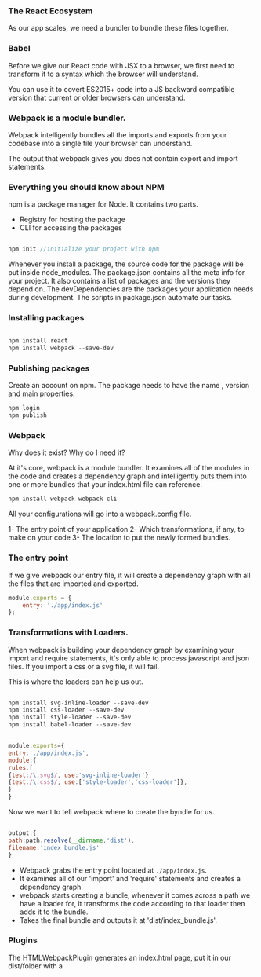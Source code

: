 ### The React Ecosystem

As our app scales, we need a bundler to bundle these files together. 

### Babel

Before we give our React code with JSX to a browser, we first need to transform it to a syntax which the browser will understand.

You can use it to covert ES2015+ code into a JS backward compatible version that current or older browsers can understand.

### Webpack is a module bundler. 
Webpack intelligently bundles all the imports and exports from your codebase into a single file your browser can understand.

The output that webpack gives you does not contain export and import statements.

### Everything you should know about NPM

npm is a package manager for Node. It contains two parts.

- Registry for hosting the package
- CLI for accessing the packages

```javascript

npm init //initialize your project with npm

```

Whenever you install a package, the source code for the package will be put inside node_modules. The package.json contains all the meta info for your project. It also contains a list of packages and the versions they depend on. The devDependencies are the packages your application needs during development. The scripts in package.json automate our tasks.

### Installing packages

```javascript

npm install react
npm install webpack --save-dev
```

### Publishing packages

Create an account on npm. The package needs to have the name , version and main properties.

```javascript
npm login
npm publish
```

### Webpack

Why does it exist? Why do I need it?

At it's core, webpack is a module bundler. It examines all of the modules in the code and creates a dependency graph and intelligently puts them into one or more bundles that your index.html file can reference.

```javascript
npm install webpack webpack-cli

```

All your configurations will go into a webpack.config file.

1- The entry point of your application
2- Which transformations, if any, to make on your code
3- The location to put the newly formed bundles.

### The entry point

If we give webpack our entry file, it will create a dependency graph with all the files that are imported and exported.

```javascript
module.exports = {
	entry: './app/index.js'
};
```

### Transformations with Loaders.

When webpack is building your dependency graph by examining your import and require statements, it's only able to process javascript and json files. If you import a css or a svg file, it will fail.

This is where the loaders can help us out.

```javascript

npm install svg-inline-loader --save-dev
npm install css-loader --save-dev
npm install style-loader --save-dev
npm install babel-loader --save-dev

```

```javascript

module.exports={
entry:'./app/index.js',
module:{
rules:[
{test:/\.svg$/, use:'svg-inline-loader'}
{test:/\.css$/, use:['style-loader','css-loader']},
}
}

```

Now we want to tell webpack where to create the byndle for us.

```javascript

output:{
path:path.resolve(__dirname,'dist'),
filename:'index_bundle.js'
}
```

- Webpack grabs the entry point located at `./app/index.js`.
- It examines all of our 'import' and 'require' statements and creates a dependency graph
- webpack starts creating a bundle, whenever it comes across a path we have a loader for, it transforms the code according to that loader then adds it to the bundle.
- Takes the final bundle and outputs it at 'dist/index_bundle.js'.

### Plugins

The HTMLWebpackPlugin generates an index.html page, put it in our dist/folder with a <script> tag that references the newly created bundle.

```javascript
npm install html-webpack-plugin --save-dev

const HTMLWebpackPlugin=require('html-webpack-plugin')l

plugins:[
new HTMLWebpackPlugin(),
new webpack.EnvironmentPlugin({
'NODE_ENV':'production'
})
]

```

### Environment Plugin

We would want to set our process.env variable to production before we deploy our code. Webpack provides a EnvironmentPlugin and it comes with the webpack namespace so we don't have to download it. We also want to minify our code and reduce our bundle size by setting our 'mode' property to 'production'.

```javascript
npm run build // build our app for production
npm run start  // start our development server
```

```javascript
"scripts":{
"build":"SET NODE_ENV='production' && webpack'
}

```

The webpack DevServer is a development server for webpack. It doesn't generate /dist. It stores files in cache and also enables live reloading.

```javascript
npm install webpack-dev-server --save-dev
"scripts":{
"build":"NODE_ENV='production' webpack",
"start":"webpack-dev-server"
}
```

### CSS Modules


The main advantage of CSS is that it doesn't require JS-engine to render the element
styles. CSS modules also generate unique class names for components.